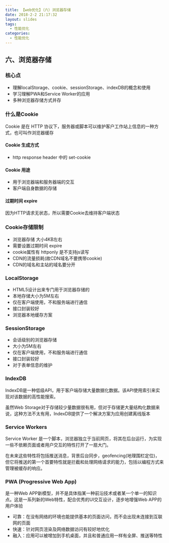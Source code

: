 ```yaml
---
title: 【web优化】（六）浏览器存储
date: 2018-2-2 21:17:32
layout: slides
tags: 
  - 性能优化
categories: 
  - 性能优化
---
```


<section>
	<h2>六、浏览器存储</h2>
	<h3>核心点</h3>
	<ul>
		<li>理解localStorage、cookie、sessionStorage、indexDB的概念和使用</li>
		<li>学习理解PWA和Service Worker的应用</li>
    <li>多种浏览器存储方式并存</li>
	</ul>
</section>

<section>
  <h3>什么是Cookie</h3>
  <p>Cookie 是在 HTTP 协议下，服务器或脚本可以维护客户工作站上信息的一种方式，也可叫作浏览器缓存</p>
  <h4>Cookie 生成方式</h4>
  <ul>    
    <li>http response header 中的 set-cookie</li>
  </ul>
</section>

<section>
  <h4>Cookie 用途</h4>
  <ul>
    <li class="fragment">用于浏览器端和服务器端的交互</li>
    <li class="fragment">客户端自身数据的存储</li>
  </ul>
  <h4 class="fragment">过期时间 expire</h4>
  <p class="fragment">因为HTTP请求无状态，所以需要Cookie去维持客户端状态</p>
</section>

<section>
  <h3>Cookie存储限制</h3>
  <ul>
    <li class="fragment">浏览器存储 大小4KB左右</li>
    <li class="fragment">需要设置过期时间 expire</li>
    <li class="fragment">cookie属性有 httponly 是不支持js读写</li>
    <li class="fragment">CDN的流量损耗(故CDN域名不要携带cookie)</li>
    <li class="fragment">CDN的域名和主站的域名要分开</li>
  </ul>
</section>

<section>
  <h3>LocalStorage</h3>
  <ul>
    <li class="fragment">HTML5设计出来专门用于浏览器存储的</li>
    <li class="fragment">本地存储大小为5M左右</li>
    <li class="fragment">仅在客户端使用，不和服务端进行通信</li>
    <li class="fragment">接口封装较好</li>
    <li class="fragment">浏览器本地缓存方案</li>
  </ul>
</section>

<section>
  <h3>SessionStorage</h3>
  <ul>
    <li class="fragment">会话级别的浏览器存储</li>
    <li class="fragment">大小为5M左右</li>
    <li class="fragment">仅在客户端使用，不和服务端进行通信</li>
    <li class="fragment">接口封装较好</li>
    <li class="fragment">对于表单信息的维护</li>
  </ul>
</section>

<section>
  <h3>IndexDB</h3>
  <p  class="fragment">IndexDB是一种低级API，用于客户端存储大量数据化数据。该API使用索引来实现对该数据的高性能搜索。</p>
  <p  class="fragment">虽然Web Storage对于存储较少量数据很有用，但对于存储更大量结构化数据来说，这种方法不太有用，IndexDB提供了一个解决方案为应用创建离线版本</p>
</section>

<section>
  <h3>Service Workers</h3>
  <p  class="fragment">Service Worker 是一个脚本，浏览器独立于当前网页，将其在后台运行，为实现一些不依赖页面或者用户交互的特性打开了一扇大门。</p>
  <p  class="fragment">在未来这些特性将包括推送消息，背景后台同步，geofencing(地理围栏定位)，但它将推送的第一个首要特性就是拦截和处理网络请求的能力，包括以编程方式来管理被缓存的响应。</p>
</section>

<section>
  <h3>PWA (Progressive Web App)</h3>
  <p  class="fragment">是一种Web APP新模型，并不是具体指某一种前沿技术或者某一个单一的知识点。这是一系列新的Web特性，配合优秀的UI交互设计，逐步地增强Web APP的用户体验</p>
  <ul>
    <li class="fragment">可靠：在没有网络的环境也能提供基本的页面访问，而不会出现未连接到互联网的页面</li>
    <li class="fragment">快速：针对网页渲染及网络数据访问有较好地优化</li>
    <li class="fragment">融入：应用可以被增加到手机桌面，并且和普通应用一样有全屏、推送等特性</li>
  </ul>
</section>

